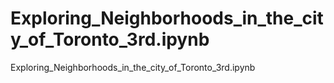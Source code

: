 # Exploring_Neighborhoods_in_the_city_of_Toronto_3rd.ipynb
Exploring_Neighborhoods_in_the_city_of_Toronto_3rd.ipynb
